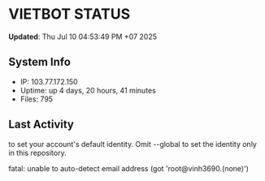 # VIETBOT STATUS
**Updated**: Thu Jul 10 04:53:49 PM +07 2025

## System Info
- IP: 103.77.172.150
- Uptime: up 4 days, 20 hours, 41 minutes
- Files: 795

## Last Activity

to set your account's default identity.
Omit --global to set the identity only in this repository.

fatal: unable to auto-detect email address (got 'root@vinh3690.(none)')
